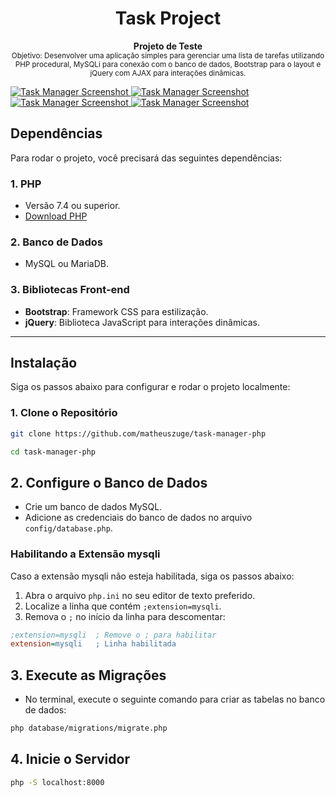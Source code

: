 <h1 align="center">
  	Task Project
</h1>
<p align="center">
  <b>Projeto de Teste</b></br>
  <sub> Objetivo: Desenvolver uma aplicação simples para gerenciar uma lista de tarefas utilizando
PHP procedural, MySQLi para conexão com o banco de dados, Bootstrap para o layout e jQuery
com AJAX para interações dinâmicas. 
<sub>
</p>

<a href="https://github.com/matheuszuge/task-manager-php/blob/main/.github/home.png">
  <img src=".github/home.png" alt="Task Manager Screenshot" />
</a>

<a href="https://github.com/matheuszuge/task-manager-php/blob/main/.github/howToUse.png">
  <img src=".github/howToUse.png" alt="Task Manager Screenshot"/>
</a>

<a href="https://github.com/matheuszuge/task-manager-php/blob/main/.github/taskManager.png">
  <img src=".github/taskManager.png" alt="Task Manager Screenshot"/>
</a>

<a href="https://github.com/matheuszuge/task-manager-php/blob/main/.github/contact.png">
  <img src=".github/contact.png" alt="Task Manager Screenshot"/>
</a>

## **Dependências**

Para rodar o projeto, você precisará das seguintes dependências:

### 1. **PHP**

- Versão 7.4 ou superior.
- [Download PHP](https://www.php.net/downloads)

### 2. **Banco de Dados**

- MySQL ou MariaDB.

### 3. **Bibliotecas Front-end**

- **Bootstrap**: Framework CSS para estilização.
- **jQuery**: Biblioteca JavaScript para interações dinâmicas.

---

## **Instalação**

Siga os passos abaixo para configurar e rodar o projeto localmente:

### 1. **Clone o Repositório**

```bash
git clone https://github.com/matheuszuge/task-manager-php

cd task-manager-php

```

## 2. **Configure o Banco de Dados**

- Crie um banco de dados MySQL.
- Adicione as credenciais do banco de dados no arquivo `config/database.php`.

### Habilitando a Extensão mysqli

Caso a extensão mysqli não esteja habilitada, siga os passos abaixo:

1. Abra o arquivo `php.ini` no seu editor de texto preferido.
2. Localize a linha que contém `;extension=mysqli`.
3. Remova o `;` no início da linha para descomentar:

```ini
;extension=mysqli  ; Remove o ; para habilitar
extension=mysqli   ; Linha habilitada
```

## 3. **Execute as Migrações**

- No terminal, execute o seguinte comando para criar as tabelas no banco de dados:

```bash
php database/migrations/migrate.php
```

## 4. **Inicie o Servidor**

```bash
php -S localhost:8000
```
